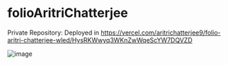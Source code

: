 # folioAritriChatterjee
Private Repository: 
Deployed in https://vercel.com/aritrichatterjee9/folio-aritri-chatterjee-wled/HysRKWwyq3WKnZwWqeScYW7DQVZD 

![image](https://github.com/aritrichatterjee9/folioAritriChatterjee/assets/73156770/cb2fb74e-5bbc-4a71-8839-21e0461390ba)

